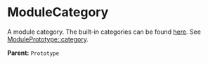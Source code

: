 # ModuleCategory

A module category. The built-in categories can be found [here](https://wiki.factorio.com/Data.raw#module-category). See [ModulePrototype::category](prototype:ModulePrototype::category).

**Parent:** `Prototype`

